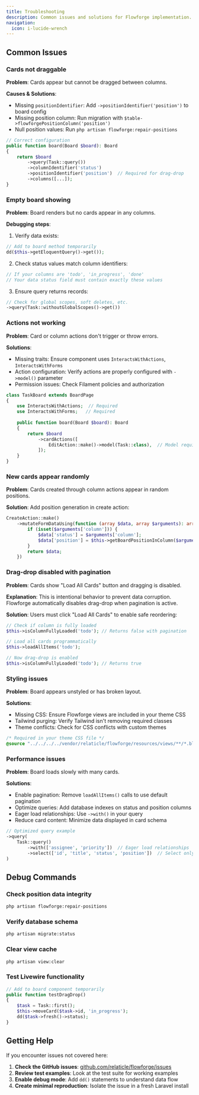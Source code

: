 ```yaml
---
title: Troubleshooting
description: Common issues and solutions for Flowforge implementation.
navigation:
  icon: i-lucide-wrench
---
```


## Common Issues

### Cards not draggable

**Problem**: Cards appear but cannot be dragged between columns.

**Causes & Solutions**:
- Missing `positionIdentifier`: Add `->positionIdentifier('position')` to board config
- Missing position column: Run migration with `$table->flowforgePositionColumn('position')`
- Null position values: Run `php artisan flowforge:repair-positions`

```php
// Correct configuration
public function board(Board $board): Board
{
    return $board
        ->query(Task::query())
        ->columnIdentifier('status')
        ->positionIdentifier('position')  // Required for drag-drop
        ->columns([...]);
}
```

### Empty board showing

**Problem**: Board renders but no cards appear in any columns.

**Debugging steps**:

1. Verify data exists:
```php
// Add to board method temporarily
dd($this->getEloquentQuery()->get());
```

2. Check status values match column identifiers:
```php
// If your columns are 'todo', 'in_progress', 'done'
// Your data status field must contain exactly these values
```

3. Ensure query returns records:
```php
// Check for global scopes, soft deletes, etc.
->query(Task::withoutGlobalScopes()->get())
```

### Actions not working

**Problem**: Card or column actions don't trigger or throw errors.

**Solutions**:
- Missing traits: Ensure component uses `InteractsWithActions`, `InteractsWithForms`
- Action configuration: Verify actions are properly configured with `->model()` parameter
- Permission issues: Check Filament policies and authorization

```php
class TaskBoard extends BoardPage
{
    use InteractsWithActions;  // Required
    use InteractsWithForms;   // Required
    
    public function board(Board $board): Board
    {
        return $board
            ->cardActions([
                EditAction::make()->model(Task::class),  // Model required
            ]);
    }
}
```

### New cards appear randomly

**Problem**: Cards created through column actions appear in random positions.

**Solution**: Add position generation in create action:

```php
CreateAction::make()
    ->mutateFormDataUsing(function (array $data, array $arguments): array {
        if (isset($arguments['column'])) {
            $data['status'] = $arguments['column'];
            $data['position'] = $this->getBoardPositionInColumn($arguments['column']);
        }
        return $data;
    })
```

### Drag-drop disabled with pagination

**Problem**: Cards show "Load All Cards" button and dragging is disabled.

**Explanation**: This is intentional behavior to prevent data corruption. Flowforge automatically disables drag-drop when pagination is active.

**Solution**: Users must click "Load All Cards" to enable safe reordering:

```php
// Check if column is fully loaded
$this->isColumnFullyLoaded('todo'); // Returns false with pagination

// Load all cards programmatically
$this->loadAllItems('todo');

// Now drag-drop is enabled
$this->isColumnFullyLoaded('todo'); // Returns true
```

### Styling issues

**Problem**: Board appears unstyled or has broken layout.

**Solutions**:
- Missing CSS: Ensure Flowforge views are included in your theme CSS
- Tailwind purging: Verify Tailwind isn't removing required classes
- Theme conflicts: Check for CSS conflicts with custom themes

```css
/* Required in your theme CSS file */
@source "../../../../vendor/relaticle/flowforge/resources/views/**/*.blade.php";
```

### Performance issues

**Problem**: Board loads slowly with many cards.

**Solutions**:
- Enable pagination: Remove `loadAllItems()` calls to use default pagination
- Optimize queries: Add database indexes on status and position columns
- Eager load relationships: Use `->with()` in your query
- Reduce card content: Minimize data displayed in card schema

```php
// Optimized query example
->query(
    Task::query()
        ->with(['assignee', 'priority'])  // Eager load relationships
        ->select(['id', 'title', 'status', 'position'])  // Select only needed fields
)
```

## Debug Commands

### Check position data integrity
```bash
php artisan flowforge:repair-positions
```

### Verify database schema
```bash
php artisan migrate:status
```

### Clear view cache
```bash
php artisan view:clear
```

### Test Livewire functionality
```php
// Add to board component temporarily
public function testDragDrop()
{
    $task = Task::first();
    $this->moveCard($task->id, 'in_progress');
    dd($task->fresh()->status);
}
```

## Getting Help

If you encounter issues not covered here:

1. **Check the GitHub issues**: [github.com/relaticle/flowforge/issues](https://github.com/relaticle/flowforge/issues)
2. **Review test examples**: Look at the test suite for working examples
3. **Enable debug mode**: Add `dd()` statements to understand data flow
4. **Create minimal reproduction**: Isolate the issue in a fresh Laravel install